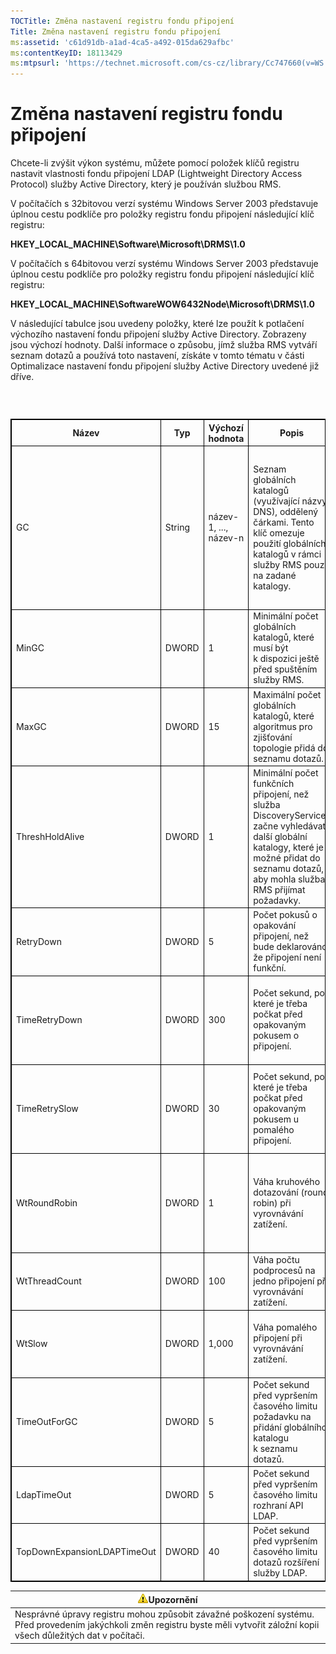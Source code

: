 ```yaml
---
TOCTitle: Změna nastavení registru fondu připojení
Title: Změna nastavení registru fondu připojení
ms:assetid: 'c61d91db-a1ad-4ca5-a492-015da629afbc'
ms:contentKeyID: 18113429
ms:mtpsurl: 'https://technet.microsoft.com/cs-cz/library/Cc747660(v=WS.10)'
---
```


Změna nastavení registru fondu připojení
========================================

Chcete-li zvýšit výkon systému, můžete pomocí položek klíčů registru nastavit vlastnosti fondu připojení LDAP (Lightweight Directory Access Protocol) služby Active Directory, který je používán službou RMS.

V počítačích s 32bitovou verzí systému Windows Server 2003 představuje úplnou cestu podklíče pro položky registru fondu připojení následující klíč registru:

**HKEY\_LOCAL\_MACHINE\\Software\\Microsoft\\DRMS\\1.0**

V počítačích s 64bitovou verzí systému Windows Server 2003 představuje úplnou cestu podklíče pro položky registru fondu připojení následující klíč registru:

**HKEY\_LOCAL\_MACHINE\\SoftwareWOW6432Node\\Microsoft\\DRMS\\1.0**

V následující tabulce jsou uvedeny položky, které lze použít k potlačení výchozího nastavení fondu připojení služby Active Directory. Zobrazeny jsou výchozí hodnoty. Další informace o způsobu, jímž služba RMS vytváří seznam dotazů a používá toto nastavení, získáte v tomto tématu v části Optimalizace nastavení fondu připojení služby Active Directory uvedené již dříve.

###  

 
<table style="border:1px solid black;">
<colgroup>
<col width="20%" />
<col width="20%" />
<col width="20%" />
<col width="20%" />
<col width="20%" />
</colgroup>
<thead>
<tr class="header">
<th style="border:1px solid black;" >Název</th>
<th style="border:1px solid black;" >Typ</th>
<th style="border:1px solid black;" >Výchozí hodnota</th>
<th style="border:1px solid black;" >Popis</th>
<th style="border:1px solid black;" >Poznámky</th>
</tr>
</thead>
<tbody>
<tr class="odd">
<td style="border:1px solid black;">GC</td>
<td style="border:1px solid black;">String</td>
<td style="border:1px solid black;">název-1, ..., název-n</td>
<td style="border:1px solid black;">Seznam globálních katalogů (využívající názvy DNS), oddělený čárkami. Tento klíč omezuje použití globálních katalogů v rámci služby RMS pouze na zadané katalogy.</td>
<td style="border:1px solid black;">Pokud nechcete, aby služba RMS vytvořila seznam dotazů, zadejte pomocí tohoto nastavení globální katalogy, které mají být použity.</td>
</tr>
<tr class="even">
<td style="border:1px solid black;">MinGC</td>
<td style="border:1px solid black;">DWORD</td>
<td style="border:1px solid black;">1</td>
<td style="border:1px solid black;">Minimální počet globálních katalogů, které musí být k dispozici ještě před spuštěním služby RMS.</td>
<td style="border:1px solid black;"></td>
</tr>
<tr class="odd">
<td style="border:1px solid black;">MaxGC</td>
<td style="border:1px solid black;">DWORD</td>
<td style="border:1px solid black;">15</td>
<td style="border:1px solid black;">Maximální počet globálních katalogů, které algoritmus pro zjišťování topologie přidá do seznamu dotazů.</td>
<td style="border:1px solid black;"></td>
</tr>
<tr class="even">
<td style="border:1px solid black;">ThreshHoldAlive</td>
<td style="border:1px solid black;">DWORD</td>
<td style="border:1px solid black;">1</td>
<td style="border:1px solid black;">Minimální počet funkčních připojení, než služba DiscoveryServices začne vyhledávat další globální katalogy, které je možné přidat do seznamu dotazů, aby mohla služba RMS přijímat požadavky.</td>
<td style="border:1px solid black;"></td>
</tr>
<tr class="odd">
<td style="border:1px solid black;">RetryDown</td>
<td style="border:1px solid black;">DWORD</td>
<td style="border:1px solid black;">5</td>
<td style="border:1px solid black;">Počet pokusů o opakování připojení, než bude deklarováno, že připojení není funkční.</td>
<td style="border:1px solid black;"></td>
</tr>
<tr class="even">
<td style="border:1px solid black;">TimeRetryDown</td>
<td style="border:1px solid black;">DWORD</td>
<td style="border:1px solid black;">300</td>
<td style="border:1px solid black;">Počet sekund, po které je třeba počkat před opakovaným pokusem o připojení.</td>
<td style="border:1px solid black;">Toto výchozí nastavení by nemělo být nutné měnit, s výjimkou neobvyklých okolností.</td>
</tr>
<tr class="odd">
<td style="border:1px solid black;">TimeRetrySlow</td>
<td style="border:1px solid black;">DWORD</td>
<td style="border:1px solid black;">30</td>
<td style="border:1px solid black;">Počet sekund, po které je třeba počkat před opakovaným pokusem u pomalého připojení.</td>
<td style="border:1px solid black;">Toto výchozí nastavení by nemělo být nutné měnit, s výjimkou neobvyklých okolností.</td>
</tr>
<tr class="even">
<td style="border:1px solid black;">WtRoundRobin</td>
<td style="border:1px solid black;">DWORD</td>
<td style="border:1px solid black;">1</td>
<td style="border:1px solid black;">Váha kruhového dotazování (round robin) při vyrovnávání zatížení.</td>
<td style="border:1px solid black;">Relativní důležitost kruhového dotazování v rámci vyrovnávání zatížení. Hodnota 1 je nejnižší.</td>
</tr>
<tr class="odd">
<td style="border:1px solid black;">WtThreadCount</td>
<td style="border:1px solid black;">DWORD</td>
<td style="border:1px solid black;">100</td>
<td style="border:1px solid black;">Váha počtu podprocesů na jedno připojení při vyrovnávání zatížení.</td>
<td style="border:1px solid black;">Relativní důležitost nízkého počtu podprocesů.</td>
</tr>
<tr class="even">
<td style="border:1px solid black;">WtSlow</td>
<td style="border:1px solid black;">DWORD</td>
<td style="border:1px solid black;">1,000</td>
<td style="border:1px solid black;">Váha pomalého připojení při vyrovnávání zatížení.</td>
<td style="border:1px solid black;">Relativní důležitost toho, že připojení není pomalé.</td>
</tr>
<tr class="odd">
<td style="border:1px solid black;">TimeOutForGC</td>
<td style="border:1px solid black;">DWORD</td>
<td style="border:1px solid black;">5</td>
<td style="border:1px solid black;">Počet sekund před vypršením časového limitu požadavku na přidání globálního katalogu k seznamu dotazů.</td>
<td style="border:1px solid black;"></td>
</tr>
<tr class="even">
<td style="border:1px solid black;">LdapTimeOut</td>
<td style="border:1px solid black;">DWORD</td>
<td style="border:1px solid black;">5</td>
<td style="border:1px solid black;">Počet sekund před vypršením časového limitu rozhraní API LDAP.</td>
<td style="border:1px solid black;"></td>
</tr>
<tr class="odd">
<td style="border:1px solid black;">TopDownExpansionLDAPTimeOut</td>
<td style="border:1px solid black;">DWORD</td>
<td style="border:1px solid black;">40</td>
<td style="border:1px solid black;">Počet sekund před vypršením časového limitu dotazů rozšíření služby LDAP.</td>
<td style="border:1px solid black;"></td>
</tr>
</tbody>
</table>
  
| ![](images/Cc747660.Caution(WS.10).gif)Upozornění                                                                                                  |  
|---------------------------------------------------------------------------------------------------------------------------------------------------------------------------------|  
| Nesprávné úpravy registru mohou způsobit závažné poškození systému. Před provedením jakýchkoli změn registru byste měli vytvořit záložní kopii všech důležitých dat v počítači. |
